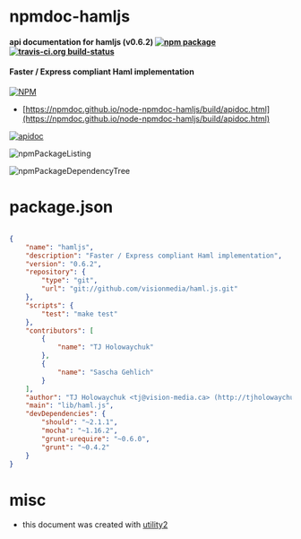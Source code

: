 # npmdoc-hamljs

#### api documentation for  hamljs (v0.6.2)  [![npm package](https://img.shields.io/npm/v/npmdoc-hamljs.svg?style=flat-square)](https://www.npmjs.org/package/npmdoc-hamljs) [![travis-ci.org build-status](https://api.travis-ci.org/npmdoc/node-npmdoc-hamljs.svg)](https://travis-ci.org/npmdoc/node-npmdoc-hamljs)

#### Faster / Express compliant Haml implementation

[![NPM](https://nodei.co/npm/hamljs.png?downloads=true&downloadRank=true&stars=true)](https://www.npmjs.com/package/hamljs)

- [https://npmdoc.github.io/node-npmdoc-hamljs/build/apidoc.html](https://npmdoc.github.io/node-npmdoc-hamljs/build/apidoc.html)

[![apidoc](https://npmdoc.github.io/node-npmdoc-hamljs/build/screenCapture.buildCi.browser.%252Ftmp%252Fbuild%252Fapidoc.html.png)](https://npmdoc.github.io/node-npmdoc-hamljs/build/apidoc.html)

![npmPackageListing](https://npmdoc.github.io/node-npmdoc-hamljs/build/screenCapture.npmPackageListing.svg)

![npmPackageDependencyTree](https://npmdoc.github.io/node-npmdoc-hamljs/build/screenCapture.npmPackageDependencyTree.svg)



# package.json

```json

{
    "name": "hamljs",
    "description": "Faster / Express compliant Haml implementation",
    "version": "0.6.2",
    "repository": {
        "type": "git",
        "url": "git://github.com/visionmedia/haml.js.git"
    },
    "scripts": {
        "test": "make test"
    },
    "contributors": [
        {
            "name": "TJ Holowaychuk"
        },
        {
            "name": "Sascha Gehlich"
        }
    ],
    "author": "TJ Holowaychuk <tj@vision-media.ca> (http://tjholowaychuk.com)",
    "main": "lib/haml.js",
    "devDependencies": {
        "should": "~2.1.1",
        "mocha": "~1.16.2",
        "grunt-urequire": "~0.6.0",
        "grunt": "~0.4.2"
    }
}
```



# misc
- this document was created with [utility2](https://github.com/kaizhu256/node-utility2)
